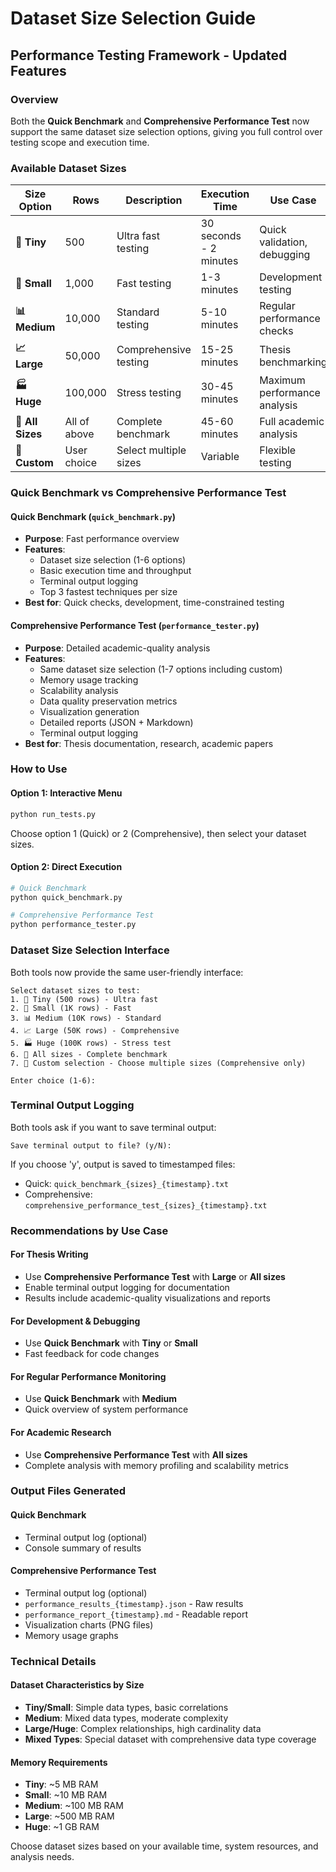 # Dataset Size Selection Guide
## Performance Testing Framework - Updated Features

### Overview
Both the **Quick Benchmark** and **Comprehensive Performance Test** now support the same dataset size selection options, giving you full control over testing scope and execution time.

### Available Dataset Sizes

| Size Option | Rows | Description | Execution Time | Use Case |
|-------------|------|-------------|----------------|----------|
| **🐣 Tiny** | 500 | Ultra fast testing | 30 seconds - 2 minutes | Quick validation, debugging |
| **🚀 Small** | 1,000 | Fast testing | 1-3 minutes | Development testing |
| **📊 Medium** | 10,000 | Standard testing | 5-10 minutes | Regular performance checks |
| **📈 Large** | 50,000 | Comprehensive testing | 15-25 minutes | Thesis benchmarking |
| **🏭 Huge** | 100,000 | Stress testing | 30-45 minutes | Maximum performance analysis |
| **🌈 All Sizes** | All of above | Complete benchmark | 45-60 minutes | Full academic analysis |
| **🎯 Custom** | User choice | Select multiple sizes | Variable | Flexible testing |

### Quick Benchmark vs Comprehensive Performance Test

#### Quick Benchmark (`quick_benchmark.py`)
- **Purpose**: Fast performance overview
- **Features**: 
  - Dataset size selection (1-6 options)
  - Basic execution time and throughput
  - Terminal output logging
  - Top 3 fastest techniques per size
- **Best for**: Quick checks, development, time-constrained testing

#### Comprehensive Performance Test (`performance_tester.py`)
- **Purpose**: Detailed academic-quality analysis
- **Features**:
  - Same dataset size selection (1-7 options including custom)
  - Memory usage tracking
  - Scalability analysis
  - Data quality preservation metrics
  - Visualization generation
  - Detailed reports (JSON + Markdown)
  - Terminal output logging
- **Best for**: Thesis documentation, research, academic papers

### How to Use

#### Option 1: Interactive Menu
```bash
python run_tests.py
```
Choose option 1 (Quick) or 2 (Comprehensive), then select your dataset sizes.

#### Option 2: Direct Execution
```bash
# Quick Benchmark
python quick_benchmark.py

# Comprehensive Performance Test  
python performance_tester.py
```

### Dataset Size Selection Interface

Both tools now provide the same user-friendly interface:

```
Select dataset sizes to test:
1. 🐣 Tiny (500 rows) - Ultra fast
2. 🚀 Small (1K rows) - Fast  
3. 📊 Medium (10K rows) - Standard
4. 📈 Large (50K rows) - Comprehensive
5. 🏭 Huge (100K rows) - Stress test
6. 🌈 All sizes - Complete benchmark
7. 🎯 Custom selection - Choose multiple sizes (Comprehensive only)

Enter choice (1-6): 
```

### Terminal Output Logging

Both tools ask if you want to save terminal output:
```
Save terminal output to file? (y/N): 
```

If you choose 'y', output is saved to timestamped files:
- Quick: `quick_benchmark_{sizes}_{timestamp}.txt`
- Comprehensive: `comprehensive_performance_test_{sizes}_{timestamp}.txt`

### Recommendations by Use Case

#### For Thesis Writing
- Use **Comprehensive Performance Test** with **Large** or **All sizes**
- Enable terminal output logging for documentation
- Results include academic-quality visualizations and reports

#### For Development & Debugging
- Use **Quick Benchmark** with **Tiny** or **Small**
- Fast feedback for code changes

#### For Regular Performance Monitoring
- Use **Quick Benchmark** with **Medium**
- Quick overview of system performance

#### For Academic Research
- Use **Comprehensive Performance Test** with **All sizes**
- Complete analysis with memory profiling and scalability metrics

### Output Files Generated

#### Quick Benchmark
- Terminal output log (optional)
- Console summary of results

#### Comprehensive Performance Test  
- Terminal output log (optional)
- `performance_results_{timestamp}.json` - Raw results
- `performance_report_{timestamp}.md` - Readable report
- Visualization charts (PNG files)
- Memory usage graphs

### Technical Details

#### Dataset Characteristics by Size
- **Tiny/Small**: Simple data types, basic correlations
- **Medium**: Mixed data types, moderate complexity
- **Large/Huge**: Complex relationships, high cardinality data
- **Mixed Types**: Special dataset with comprehensive data type coverage

#### Memory Requirements
- **Tiny**: ~5 MB RAM
- **Small**: ~10 MB RAM  
- **Medium**: ~100 MB RAM
- **Large**: ~500 MB RAM
- **Huge**: ~1 GB RAM

Choose dataset sizes based on your available time, system resources, and analysis needs.
